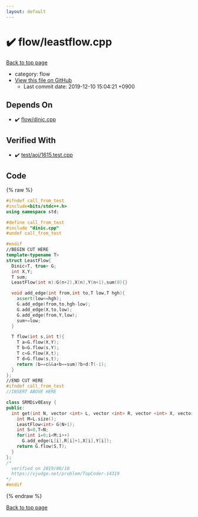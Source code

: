 ```yaml
---
layout: default
---
```


<!-- mathjax config similar to math.stackexchange -->
<script type="text/javascript" async
  src="https://cdnjs.cloudflare.com/ajax/libs/mathjax/2.7.5/MathJax.js?config=TeX-MML-AM_CHTML">
</script>
<script type="text/x-mathjax-config">
  MathJax.Hub.Config({
    TeX: { equationNumbers: { autoNumber: "AMS" }},
    tex2jax: {
      inlineMath: [ ['$','$'] ],
      processEscapes: true
    },
    "HTML-CSS": { matchFontHeight: false },
    displayAlign: "left",
    displayIndent: "2em"
  });
</script>

<script type="text/javascript" src="https://cdnjs.cloudflare.com/ajax/libs/jquery/3.4.1/jquery.min.js"></script>
<script src="https://cdn.jsdelivr.net/npm/jquery-balloon-js@1.1.2/jquery.balloon.min.js" integrity="sha256-ZEYs9VrgAeNuPvs15E39OsyOJaIkXEEt10fzxJ20+2I=" crossorigin="anonymous"></script>
<script type="text/javascript" src="../../assets/js/copy-button.js"></script>
<link rel="stylesheet" href="../../assets/css/copy-button.css" />


# :heavy_check_mark: flow/leastflow.cpp
<a href="../../index.html">Back to top page</a>

* category: flow
* <a href="{{ site.github.repository_url }}/blob/master/flow/leastflow.cpp">View this file on GitHub</a>
    - Last commit date: 2019-12-10 15:04:21 +0900




## Depends On
* :heavy_check_mark: <a href="dinic.cpp.html">flow/dinic.cpp</a>


## Verified With
* :heavy_check_mark: <a href="../../verify/test/aoj/1615.test.cpp.html">test/aoj/1615.test.cpp</a>


## Code
{% raw %}
```cpp
#ifndef call_from_test
#include<bits/stdc++.h>
using namespace std;

#define call_from_test
#include "dinic.cpp"
#undef call_from_test

#endif
//BEGIN CUT HERE
template<typename T>
struct LeastFlow{
  Dinic<T, true> G;
  int X,Y;
  T sum;
  LeastFlow(int n):G(n+2),X(n),Y(n+1),sum(0){}

  void add_edge(int from,int to,T low,T hgh){
    assert(low<=hgh);
    G.add_edge(from,to,hgh-low);
    G.add_edge(X,to,low);
    G.add_edge(from,Y,low);
    sum+=low;
  }

  T flow(int s,int t){
    T a=G.flow(X,Y);
    T b=G.flow(s,Y);
    T c=G.flow(X,t);
    T d=G.flow(s,t);
    return (b==c&&a+b==sum)?b+d:T(-1);
  }
};
//END CUT HERE
#ifndef call_from_test
//INSERT ABOVE HERE

class SRMDiv0Easy {
public:
  int get(int N, vector <int> L, vector <int> R, vector <int> X, vector <int> Y) {
    int M=L.size();
    LeastFlow<int> G(N+1);
    int S=0,T=N;
    for(int i=0;i<M;i++)
      G.add_edge(L[i],R[i]+1,X[i],Y[i]);
    return G.flow(S,T);
  }
};
/*
  verified on 2019/06/10
  https://vjudge.net/problem/TopCoder-14319
*/
#endif

```
{% endraw %}

<a href="../../index.html">Back to top page</a>

